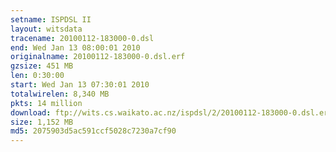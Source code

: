 ```yaml
---
setname: ISPDSL II
layout: witsdata
tracename: 20100112-183000-0.dsl
end: Wed Jan 13 08:00:01 2010
originalname: 20100112-183000-0.dsl.erf
gzsize: 451 MB
len: 0:30:00
start: Wed Jan 13 07:30:01 2010
totalwirelen: 8,340 MB
pkts: 14 million
download: ftp://wits.cs.waikato.ac.nz/ispdsl/2/20100112-183000-0.dsl.erf.gz
size: 1,152 MB
md5: 2075903d5ac591ccf5028c7230a7cf90
---
```


